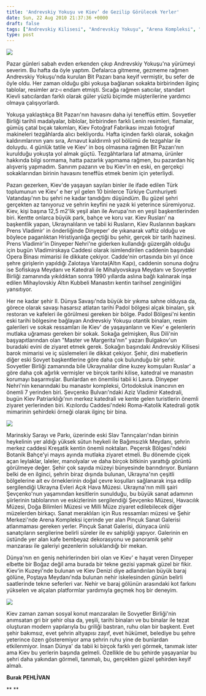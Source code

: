 ```yaml
---
title: 'Andrevskiy Yokuşu ve Kiev’ de Gezilip Görülecek Yerler'
date: Sun, 22 Aug 2010 21:37:36 +0000
draft: false
tags: ["Andrevskiy Kilisesi", "Andrevskiy Yokuşu", "Arena Kompleksi", "Bulgakov", "Bulgakov'un Evi", "Dinyeper Nehri", "Gezi ve Restoran", "Kiev", "Kiev", "Kiev Denizi", "Kiev Fotoğraf Fabrikası", "Kiev Havacılık Müzesi", "Kiev Opera Binası", "Kiev'de Bit pazarı", "Kiev'in turistik yerleri", "Kievli satıcılar", "Kızılordu Caddesi", "Master ve Margerita", "Mihaylovskaya Meydanı", "Padol Bölgesi", "Peçersk Lavrası", "Pinçuk Sanat Galerisi", "Poştaya Meydanı", "Prens Vladimir", "Roma-Katolik Katedrali", "Şevçenko", "Sofiskaya Meydanı", "Turizm", "Ukrayna Evleri Açık Hava Müzesi", "Vladimirskaya Caddesi"]
type: post
---
```

























![](http://burakpehlivan.org/wp-content/uploads/2010/08/andreevskii_spusk.jpg)




Pazar günleri sabah evden erkenden çıkıp Andrevskiy Yokuşu'na yürümeyi severim. Bu hafta da öyle yaptım. Defalarca gitmeme, gezmeme rağmen Andrevskiy Yokuşu'nda kurulan Bit Pazarı bana keyif vermiştir, bu sefer de öyle oldu. Her zaman olduğu gibi yokuşa bağlanan sokakta birbirinden ilginç tablolar, resimler arz-ı endam etmişti. Sıcağa rağmen satıcılar, standart Kievli satıcılardan farklı olarak güler yüzlü biçimde müşterilerine yardımcı olmaya çalışıyorlardı.




Yokuşa yaklaştıkça Bit Pazarı'nın havasını daha iyi teneffüs ettim. Sovyetler Birliği tarihli madalyalar, biblolar, birbirinden farklı Lenin resimleri, flamalar, gümüş çatal bıçak takımları, Kiev Fotoğraf Fabrikası imzalı fotoğraf makineleri tezgâhlarda alıcı bekliyordu. Hafta içinden farklı olarak, sokağın kaldırımlarının yanı sıra, Arnavut kaldırımlı yol bölümü de tezgahlar ile doluydu. 4 günlük tatile ve Kiev' in boş olmasına rağmen Bit Pazarı'nın kurulduğu yokuşta yol almak güçtü. Tezgâhtarlara laf atmama, ürünler hakkında bilgi sormama, hatta pazarlık yapmama rağmen, bu pazardan hiç alışveriş yapmadım. Sanırım pazarın ve bu Kiev'in en eski, en gerçekçi sokaklarından birinin havasını teneffüs etmek benim için yeterliydi.




Pazarı gezerken, Kiev'de yaşayan sayıları binler ile ifade edilen Türk toplumunun ve Kiev' e her yıl gelen 10 binlerce Türkiye Cumhuriyeti Vatandaşı'nın bu şehri ne kadar tanıdığını düşündüm. Bu güzel şehri gerçekten az tanıyoruz ve şehrin keyfini ne yazık ki yeterince süremiyoruz. Kiev, kişi başına 12,5 m2'lik yeşil alan ile Avrupa'nın en yeşil başkentlerinden biri. Kentte onlarca büyük park, bahçe ve koru var. Kiev Rusları' na başkentlik yapan, Ukraynalıların ve tabii ki Rusların, Kiev Ruslarının başkanı Prens Vladimir' in önderliğinde Dinyeper' de yıkanarak vaftiz olduğu ve böylece paganlıktan Hristiyanlığa geçtiği bu şehir, gerçek bir tarih hazinesi. Prens Vladimir'in Dinyeper Nehri'ne giderken kullandığı güzergâh olduğu için bugün Vladimirskaya Caddesi olarak isimlendirilen caddenin başındaki Opera Binası mimarisi ile dikkate çekiyor. Cadde'nin ortasında bin yıl önce şehre girişlerin yapıldığı Zalotaya Varota(Altın Kapı), caddenin sonuna doğru ise Sofiskaya Meydanı ve Katedrali ile Mihalyovskaya Meydanı ve Sovyetler Birliği zamanında yıkıldıktan sonra 1990 yıllarda aslına bağlı kalınarak inşa edilen Mihaylovskiy Altın Kubbeli Manastırı kentin tarihsel zenginliğini yansıtıyor.




Her ne kadar şehir II. Dünya Savaşı'nda büyük bir yıkıma sahne olduysa da, görece olarak savaşı hasarsız atlatan tarihi Padol bölgesi alçak binaları, şık restoran ve kafeleri ile görülmesi gereken bir bölge. Padol Bölgesi'ni kentin eski tarihi bölgesine bağlayan Andrevskiy Yokuşu otantik binaları, resim galerileri ve sokak ressamları ile Kiev' de yaşayanların ve Kiev' e gelenlerin mutlaka uğraması gereken bir sokak. Sokağa gelmişken, Rus Dili'nin başyapıtlarından olan "Master ve Margerita'nın" yazarı Bulgakov'un buradaki evini de ziyaret etmek gerek. Sokağın başındaki Andrevskiy Kilisesi barok mimarisi ve iç süslemeleri ile dikkat çekiyor. Şehir, dini mabetlerin diğer eski Sovyet başkentlerine göre daha çok bulunduğu bir şehir. Sovyetler Birliği zamanında bile Ukraynalılar dine kuzey komşuları Ruslar' a göre daha çok ağırlık vermişler ve birçok tarihi kilise, katedral ve manastırı korumayı başarmışlar. Bunlardan en önemlisi tabii ki Lavra. Dinyeper Nehri'nin kenarındaki bu manastır kompleksi, Ortodoksluk inancının en önemli 7 yerinden biri. Şevçenko Bulvarı'ndaki Aziz Vladimir Katedrali, bugün Kiev Patriarklığı'nın merkez katedrali ve kente gelen turistlerin önemli ziyaret yerlerinden biri. Kızılordu Caddesi'ndeki Roma-Katolik Katedrali gotik mimarinin şehirdeki örneği olarak ilginç bir bina.




![](http://burakpehlivan.org/wp-content/uploads/2010/08/andreevskiy-spusk_1.jpg)




Marinskiy Sarayı ve Parkı, üzerinde eski Slav Tanrıçaları'ndan birinin heykelinin yer aldığı yüksek sütun heykeli ile Bağımsızlık Meydanı, şehrin merkez caddesi Kreşatik kentin önemli noktaları. Peçersk Bölgesi'ndeki Botanik Bahçe'yi mayıs ayında mutlaka ziyaret etmeli. Bu dönemde çiçek açan leylaklar, laleler, manolyalar ve daha birçok bitkinin yarattığı görüntü görülmeye değer. Şehir çok sayıda müzeyi bünyesinde barındırıyor. Bunların belki de en ilginci, şehrin biraz dışında bulunan, Ukrayna'nın çeşitli bölgelerine ait ev örneklerinin doğal çevre koşulları sağlanarak inşa edilip sergilendiği Ukrayna Evleri Açık Hava Müzesi. Ukrayna'nın milli şairi Şevçenko'nun yaşamından kesitlerin sunulduğu, bu büyük sanat adamının şiirlerinin tablolarının ve eskizlerinin sergilendiği Şevçenko Müzesi, Havacılık Müzesi, Doğa Bilimleri Müzesi ve Milli Müze ziyaret edilebilecek diğer müzelerden birkaçı. Sanat meraklıları için Rus ressamları müzesi ve Şehir Merkezi'nde Arena Kompleksi içerinde yer alan Pinçuk Sanat Galerisi atlanmaması gereken yerler. Pinçuk Sanat Galerisi, dünyaca ünlü sanatçıların sergilerine belirli süreler ile ev sahipliği yapıyor. Galerinin en üstünde yer alan kafe bembeyaz dekorasyonu ve panoramik şehir manzarası ile galeriyi gezenlerin soluklandığı bir mekan.




Dünya'nın en geniş nehirlerinden biri olan ve Kiev' e hayat veren Dinyeper elbette bir Boğaz değil ama burada bir tekne gezisi yapmak güzel bir fikir. Kiev'in Kuzeyi'nde bulunan ve Kiev Denizi diye adlandırılan büyük baraj gölüne, Poştaya Meydanı'nda bulunan nehir iskelesinden günün belirli saatlerinde tekne seferleri var. Nehir ve baraj gölünün arasındaki kot farkını yükselen ve alçalan platformlar yardımıyla geçmek hoş bir deneyim.




![](http://burakpehlivan.org/wp-content/uploads/2010/08/AS3.jpg)




Kiev zaman zaman sosyal konut manzaraları ile Sovyetler Birliği'nin anımsatan gri bir şehir olsa da, yeşili, tarihi binaları ve bu binalar ile tezat oluşturan modern yapılarıyla bu griliği bastıran, ruhu olan bir başkent. Evet şehir bakımsız, evet şehrin altyapısı zayıf, evet hükümet, belediye bu şehre yeterince özen gösteremiyor ama şehrin ruhu yine de bunlardan etkilenmiyor. İnsan Dünya' da tabii ki birçok farklı yeri görmek, tanımak ister ama Kiev bu yerlerin başında gelmeli. Özellikle de bu şehirde yaşayanlar bu şehri daha yakından görmeli, tanımalı, bu, gerçekten güzel şehirden keyif almalı.




**Burak PEHLİVAN**





**
**